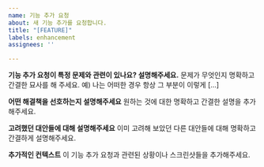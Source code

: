 ```yaml
---
name: 기능 추가 요청
about: 새 기능 추가를 요청합니다.
title: "[FEATURE]"
labels: enhancement
assignees: ''

---
```


**기능 추가 요청이 특정 문제와 관련이 있나요? 설명해주세요.**
문제가 무엇인지 명확하고 간결한 묘사를 해 주세요. 예) 나는 어떠한 경우 항상 그 부분이 이렇게 [...]

**어떤 해결책을 선호하는지 설명해주세요**
원하는 것에 대한 명확하고 간결한 설명을 추가해주세요.

**고려했던 대안들에 대해 설명해주세요**
이미 고려해 보았던 다른 대안들에 대해 명확하고 간결하게 설명해주세요.

**추가적인 컨텍스트**
이 기능 추가 요청과 관련된 상황이나 스크린샷들을 추가해주세요.
